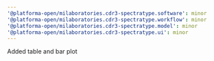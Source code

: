 ```yaml
---
'@platforma-open/milaboratories.cdr3-spectratype.software': minor
'@platforma-open/milaboratories.cdr3-spectratype.workflow': minor
'@platforma-open/milaboratories.cdr3-spectratype.model': minor
'@platforma-open/milaboratories.cdr3-spectratype.ui': minor
---
```


Added table and bar plot
